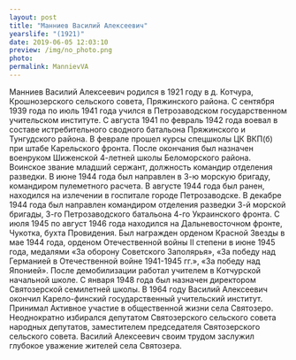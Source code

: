 ```yaml
---
layout: post
title: "Манниев Василий Алексеевич"
yearslife: "(1921)"
date: 2019-06-05 12:03:10
preview: /img/no_photo.png
photo:
permalink: MannievVA
---
```


Манниев Василий Алексеевич родился в 1921 году в д. Котчура, Крошнозерского сельского совета, Пряжинского района. С сентября 1939 года по июль 1941 года учился в Петрозаводском государственном учительском институте. С августа 1941 по февраль 1942 года воевал в составе истребительного сводного батальона Пряжинского и Тунгудского района. В феврале прошел курсы спецшколы ЦК ВКП(б) при штабе Карельского фронта. После окончания был назначен военруком Шиженской 4-летней школы Беломорского района. Воинское звание младший сержант, должность командир отделения разведки. В июне 1944 года был направлен в 3-ю морскую бригаду, командиром пулеметного расчета. В августе 1944 года был ранен, находился на излечении в госпитале городе Петрозаводске. В декабре 1944 года был направлен командиром отделения разведки 3-й морской бригады, 3-го Петрозаводского батальона 4-го Украинского фронта. С июля 1945 по август 1946 года находился на Дальневосточном фронте, Чукотка, бухта Провидения. Был награжден орденом Красной Звезды в мае 1944 года, орденом Отечественной войны II степени в июне 1945 года, медалями «За оборону Советского Заполярья», «За победу над Германией в Отечественной войне 1941-1945 гг.», «За победу над Японией». После демобилизации работал учителем в Котчурской начальной школе. С января 1948 года был назначен директором Святозерской семилетней школы. В 1964 году Василий Алексеевич окончил Карело-финский государственный учительский институт. Принимал Активное участие в общественной жизни села Святозеро. Неоднократно избирался депутатом Святозерского сельского совета народных депутатов, заместителем председателя Святозерского сельского совета. Василий Алексеевич своим трудом заслужил глубокое уважение жителей села Святозера.